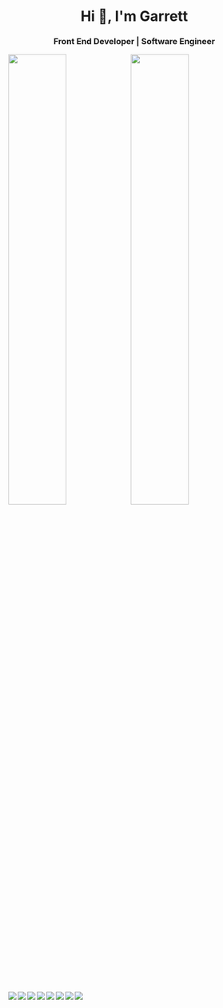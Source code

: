 <h1 align="center">Hi 👋, I'm Garrett</h1>
<h3 align="center">Front End Developer | Software Engineer</h3>

<img align="left" width="48%" src="https://github-readme-stats.vercel.app/api?username=arxci&show_icons=true&theme=radical" />

<img align="left" width="48%" src="https://github-readme-stats.vercel.app/api/top-langs/?username=arxci&layout=compact" />

<pre>




</pre>

<img align="left" src="https://img.shields.io/badge/jquery-%230769AD.svg?style=for-the-badge&logo=jquery&logoColor=white" />
<img align="left" src="https://img.shields.io/badge/MUI-%230081CB.svg?style=for-the-badge&logo=mui&logoColor=white" />
<img align="left" src="https://img.shields.io/badge/SASS-hotpink.svg?style=for-the-badge&logo=SASS&logoColor=white" />
<img align="left" src="https://img.shields.io/badge/css3-%231572B6.svg?style=for-the-badge&logo=css3&logoColor=white" />
<img align="left" src="https://img.shields.io/badge/html5-%23E34F26.svg?style=for-the-badge&logo=html5&logoColor=white" />
<img align="left" src="https://img.shields.io/badge/java-%23ED8B00.svg?style=for-the-badge&logo=java&logoColor=white" />
<img align="left" src="https://img.shields.io/badge/javascript-%23323330.svg?style=for-the-badge&logo=javascript&logoColor=%23F7DF1E" />
<img align="left" src="https://img.shields.io/badge/python-3670A0?style=for-the-badge&logo=python&logoColor=ffdd54" />

